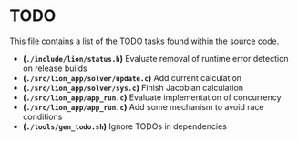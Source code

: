 # TODO
This file contains a list of the TODO tasks found within the source code.
- **(`./include/lion/status.h`)** Evaluate removal of runtime error detection on release builds
- **(`./src/lion_app/solver/update.c`)** Add current calculation
- **(`./src/lion_app/solver/sys.c`)** Finish Jacobian calculation
- **(`./src/lion_app/app_run.c`)** Evaluate implementation of concurrency
- **(`./src/lion_app/app_run.c`)** Add some mechanism to avoid race conditions
- **(`./tools/gen_todo.sh`)** Ignore TODOs in dependencies
